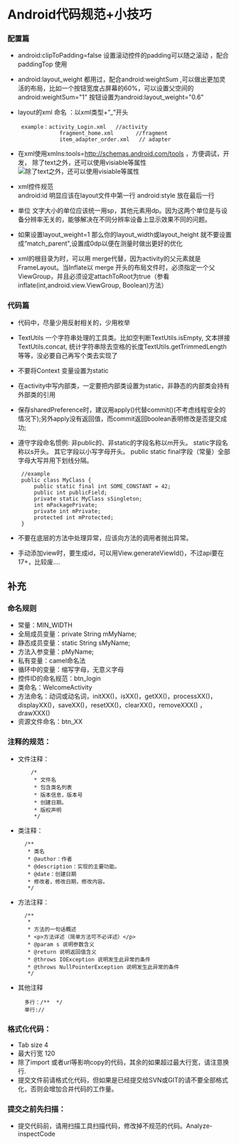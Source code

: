 # Android代码规范+小技巧


### 配置篇

 - android:clipToPadding=false  设置滚动控件的padding可以随之滚动 ，配合paddingTop 使用

 - android:layout_weight 都用过，配合android:weightSum ,可以做出更加灵活的布局，比如一个按钮宽度占屏幕的60%，可以设置父空间的android:weightSum="1" 按钮设置为android:layout_weight="0.6"

 - layout的xml 命名  ：以xml类型+”_”开头

		example：activity_Login.xml   //activity
					fragment_home.xml       //fragment
			        item_adapter_order.xml   // adapter

 - 在xml使用xmlns:tools=http://schemas.android.com/tools ，方便调试，开发，  除了text之外，还可以使用visiable等属性
 ![除了text之外，还可以使用visiable等属性](http://img.blog.csdn.net/20151118153134632)



 - xml控件规范  	
  android:id 明显应该在layout文件中第一行
  android:style 放在最后一行

 - 单位
    文字大小的单位应该统一用sp，其他元素用dp。因为这两个单位是与设备分辨率无关的，能够解决在不同分辨率设备上显示效果不同的问题。

 - 如果设置layout_weight=1  那么你的layout_width或layout_height 就不要设置成“match_parent",设置成0dp以便在测量时做出更好的优化

 - xml的根目录为<FrameLayout>时，可以用 merge代替，因为activity的父元素就是FrameLayout。当Inflate以 merge 开头的布局文件时，必须指定一个父ViewGroup，并且必须设定attachToRoot为true（参看inflate(int,android.view.ViewGroup, Boolean)方法）

### 代码篇
 -  代码中，尽量少用反射相关的，少用枚举

 -  TextUtils
一个字符串处理的工具类。比如空判断TextUtils.isEmpty, 文本拼接TextUtils.concat, 统计字符串除去空格的长度TextUtils.getTrimmedLength 等等，没必要自己再写个类去实现了

 - 不要将Context 变量设置为static

 - 在activity中写内部类，一定要把内部类设置为static，非静态的内部类会持有外部类的引用

 - 保存sharedPreference时，建议用apply()代替commit()(不考虑线程安全的情况下);另外apply没有返回值，而commit返回boolean表明修改是否提交成功;

 - 遵守字段命名惯例:
  非public的、非static的字段名称以m开头。
  static字段名称以s开头。
  其它字段以小写字母开头。
  public static final字段（常量）全部字母大写并用下划线分隔。

		//example
		public class MyClass {
		    public static final int SOME_CONSTANT = 42;
		    public int publicField;
		    private static MyClass sSingleton;
		    int mPackagePrivate;
		    private int mPrivate;
		    protected int mProtected;
		}


 - 不要在底层的方法中处理异常，应该向方法的调用者抛出异常。
 - 手动添加view时，要生成id，可以用View.generateViewId()，不过api要在17+，比较废....

## 补充

### 命名规则
- 常量：MIN_WIDTH
- 全局成员变量：private String mMyName;   
- 静态成员变量：static String sMyName;   
- 方法入参变量：pMyName;   
- 私有变量：camel命名法   
- 循环中的变量：缩写字母，无意义字母
- 控件ID的命名规范：btn_login
- 类命名：WelcomeActivity
- 方法命名：动词或动名词，initXX()，isXX()，getXX()，processXX()，displayXX()，saveXX()，resetXX()，clearXX()，removeXXX() ，drawXXX()
- 资源文件命名：btn_XX

### 注释的规范：
- 文件注释：

		  /*
		   * 文件名
		   * 包含类名列表
		   * 版本信息，版本号
		   * 创建日期。
		   * 版权声明
		   */


- 类注释：

	    /**
		 * 类名
		 * @author：作者
		 * @description：实现的主要功能。
		 * @date：创建日期
		 * 修改者，修改日期，修改内容。
		 */

- 方法注释：

		/**
		 *
		 * 方法的一句话概述
		 * <p>方法详述（简单方法可不必详述）</p>
		 * @param s 说明参数含义
		 * @return 说明返回值含义
		 * @throws IOException 说明发生此异常的条件
		 * @throws NullPointerException 说明发生此异常的条件
		 */

- 其他注释

		多行：/**  */  
		单行://

### 格式化代码：  
- Tab size 4  
- 最大行宽 120
- 除了import 或者url等影响copy的代码，其余的如果超过最大行宽，请注意换行.
- 提交文件前请格式化代码，但如果是已经提交给SVN或GIT的请不要全部格式化，否则会增加合并代码的工作量。


### 提交之前先扫描：
- 提交代码前，请用扫描工具扫描代码，修改掉不规范的代码。Analyze-inspectCode
